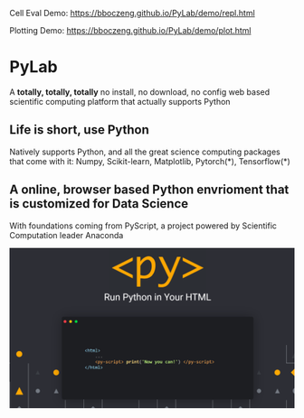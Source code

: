 Cell Eval Demo:
https://bboczeng.github.io/PyLab/demo/repl.html

Plotting Demo:
https://bboczeng.github.io/PyLab/demo/plot.html

# PyLab
A **totally, totally, totally** no install, no download, no config web based scientific computing platform that actually supports Python 

## Life is short, use Python
Natively supports Python, and all the great science computing packages that come with it: Numpy, Scikit-learn, Matplotlib, Pytorch(\*), Tensorflow(\*) 

## A online, browser based Python envrioment that is customized for Data Science 
With foundations coming from PyScript, a project powered by Scientific Computation leader Anaconda 

![](imgs/pyscript.png)
